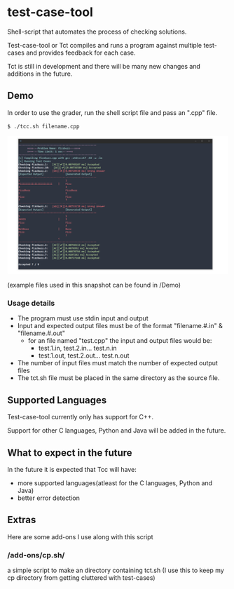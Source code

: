 # test-case-tool
Shell-script that automates the process of checking solutions.

Test-case-tool or Tct compiles and runs a program against multiple test-cases and provides feedback for each case.

Tct is still in development and there will be many new changes and additions in the future.

## Demo
In order to use the grader, run the shell script file and pass an ".cpp" file.

```bash
$ ./tcc.sh filename.cpp
```

![](images/test-case-tester-snapshot-1.0.3.PNG)

(example files used in this snapshot can be found in /Demo)

### Usage details
- The program must use stdin input and output
- Input and expected output files must be of the format "filename.#.in" & "filename.#.out"
  - for an file named "test.cpp" the input and output files would be:
    - test.1.in, test.2.in... test.n.in
    - test.1.out, test.2.out... test.n.out
- The number of input files must match the number of expected output files
- The tct.sh file must be placed in the same directory as the source file.
## Supported Languages
Test-case-tool currently only has support for C++.

Support for other C languages, Python and Java will be added in the future.

## What to expect in the future
In the future it is expected that Tcc will have:
- more supported languages(atleast for the C languages, Python and Java)
- better error detection

## Extras

Here are some add-ons I use along with this script

### /add-ons/cp.sh/ 

a simple script to make an directory containing tct.sh (I use this to keep my cp directory from getting cluttered with test-cases)
